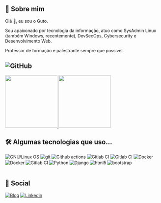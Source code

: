## 🚀 Sobre mim

Olá 👋, eu sou o Guto.

Sou apaixonado por tecnologia da informação, atuo como SysAdmin Linux (também Windows, recentemente), DevSecOps, Cybersecurity e Desenvolvimento Web.

Professor de formação e palestrante sempre que possível.

##  ![GitHub](https://img.shields.io/badge/github-%23121011.svg?style=for-the-badge&logo=github&logoColor=white)
<div>
<a href="https://github.com/gutobrutus">
    <img height="170em" src="https://github-readme-stats.vercel.app/api?username=gutobrutus&show_icons=true&theme=highcontrast&include_all_commits=true&count_private=true" />
    <img height="170em" src="https://github-readme-stats.vercel.app/api/top-langs/?username=gutobrutus&layout=compact&langs_count=10&theme=highcontrast">
</a>
</div>

## 🛠 Algumas tecnologias que uso...

<div style="display: inline_block">
  <img align="center" alt="GNU/Linux OS" src="https://img.shields.io/badge/Linux-FCC624?style=for-the-badge&logo=linux&logoColor=black" />
  <img align="center" alt="git" src="https://img.shields.io/badge/GIT-E44C30?style=for-the-badge&logo=git&logoColor=white">
  <img align="center" alt="Github actions" src="https://img.shields.io/badge/github%20actions-%232671E5.svg?style=for-the-badge&logo=githubactions&logoColor=white" />
  <img align="center" alt="Gitlab CI" src="https://img.shields.io/badge/gitlab%20ci-%23181717.svg?style=for-the-badge&logo=gitlab&logoColor=white">
  <img align="center" alt="Gitlab CI" src="https://img.shields.io/badge/kubernetes-%23326ce5.svg?style=for-the-badge&logo=kubernetes&logoColor=white">
  <img align="center" alt="Docker" src="https://img.shields.io/badge/docker-%230db7ed.svg?style=for-the-badge&logo=docker&logoColor=white">
  <img align="center" alt="Docker" src="https://img.shields.io/badge/rancher-%230075A8.svg?style=for-the-badge&logo=rancher&logoColor=white">
  <img align="center" alt="Gitlab CI" src="https://img.shields.io/badge/Amazon_AWS-FF9900?style=for-the-badge&logo=amazonaws&logoColor=white">
  <img align="center" alt="Python" src="https://img.shields.io/badge/Python-14354C?style=for-the-badge&logo=python&logoColor=white" />
  <img align="center" alt="Django" src="https://img.shields.io/badge/Django-092E20?style=for-the-badge&logo=django&logoColor=white" />
  <img align="center" alt="html5" src="https://img.shields.io/badge/HTML5-E34F26?style=for-the-badge&logo=html5&logoColor=white" />
  <img align="center" alt="bootstrap" src="https://img.shields.io/badge/bootstrap-%238511FA.svg?style=for-the-badge&logo=bootstrap&logoColor=white" />
</div><br/>


## 🔗 Social

[![Blog](https://img.shields.io/badge/dev.to-0A0A0A?style=for-the-badge&logo=devdotto&logoColor=white)](https://dev.to/gutobrutus)
[![Linkedin](https://img.shields.io/badge/LinkedIn-0077B5?style=for-the-badge&logo=linkedin&logoColor=white)](https://www.linkedin.com/in/gutoribeiro/)


<!--
**gutobrutus/gutobrutus** is a ✨ _special_ ✨ repository because its `README.md` (this file) appears on your GitHub profile.

Here are some ideas to get you started:

- 🔭 I’m currently working on ...
- 🌱 I’m currently learning ...
- 👯 I’m looking to collaborate on ...
- 🤔 I’m looking for help with ...
- 💬 Ask me about ...
- 📫 How to reach me: ...
- 😄 Pronouns: ...
- ⚡ Fun fact: ...
-->

